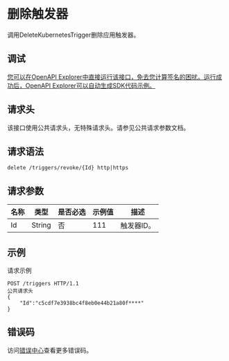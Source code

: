 # 删除触发器

调用DeleteKubernetesTrigger删除应用触发器。

## 调试

[您可以在OpenAPI Explorer中直接运行该接口，免去您计算签名的困扰。运行成功后，OpenAPI Explorer可以自动生成SDK代码示例。](https://api.aliyun.com/#product=CS&api=DeleteKubernetesTrigger&type=ROA&version=2015-12-15)

## 请求头

该接口使用公共请求头，无特殊请求头。请参见公共请求参数文档。

## 请求语法

```
delete /triggers/revoke/{Id} http|https
```

## 请求参数

|名称|类型|是否必选|示例值|描述|
|--|--|----|---|--|
|Id|String|否|111|触发器ID。 |

## 示例

请求示例

```
POST /triggers HTTP/1.1
公共请求头
{
    "Id":"c5cdf7e3938bc4f8eb0e44b21a80f****"
}
```

## 错误码

访问[错误中心](https://error-center.alibabacloud.com/status/product/CS)查看更多错误码。

